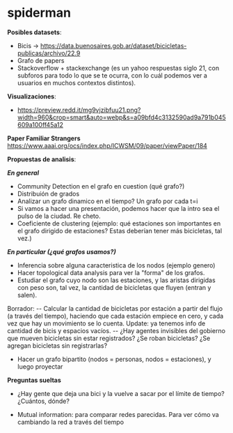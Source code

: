 # spiderman

**Posibles datasets**:

- Bicis -> https://data.buenosaires.gob.ar/dataset/bicicletas-publicas/archivo/22.9
- Grafo de papers
- Stackoverflow + stackexchange (es un yahoo respuestas siglo 21, con subforos para todo lo que se te ocurra, con lo cuál podemos ver a usuarios en muchos contextos distintos).

**Visualizaciones**:

- https://preview.redd.it/mg9vjzibfuu21.png?width=960&crop=smart&auto=webp&s=a09bfd4c3132590ad9a791b045609a100ff45a12 

**Paper Familiar Strangers**
https://www.aaai.org/ocs/index.php/ICWSM/09/paper/viewPaper/184

**Propuestas de analisis**:

 ***En general***
- Community Detection en el grafo en cuestion (qué grafo?)
- Distribuión de grados
- Analizar un grafo dinamico en el tiempo? Un grafo por cada t=i
- Si vamos a hacer una presentación, podemos hacer que la intro sea el pulso de la ciudad. Re cheto.
- Coeficiente de clustering (ejemplo: qué estaciones son importantes en el grafo dirigido de estaciones? Estas deberían tener más bicicletas, tal vez.)

***En particular (¿qué grafos usamos?)***
- Inferencia sobre alguna caracteristica de los nodos (ejemplo genero)
- Hacer topological data analysis para ver la "forma" de los grafos.
- Estudiar el grafo cuyo nodo son las estaciones, y las aristas dirigidas con peso son, tal vez, la cantidad de bicicletas que fluyen (entran y salen).

Borrador:
-- Calcular la cantidad de bicicletas por estación a partir del flujo (a través del tiempo), haciendo que cada estación empiece en cero, y cada vez que hay un movimiento se lo cuenta. Update: ya tenemos info de cantidad de bicis y espacios vacíos.
-- ¿Hay agentes invisibles del gobierno que mueven bicicletas sin estar registrados? ¿Se roban bicicletas? ¿Se agregan bicicletas sin registrarlas?

- Hacer un grafo bipartito (nodos = personas, nodos = estaciones), y luego proyectar

**Preguntas sueltas**

- ¿Hay gente que deja una bici y la vuelve a sacar por el límite de tiempo? ¿Cuántos, dónde?

- Mutual information: para comparar redes parecidas. Para ver cómo va cambiando la red a través del tiempo
